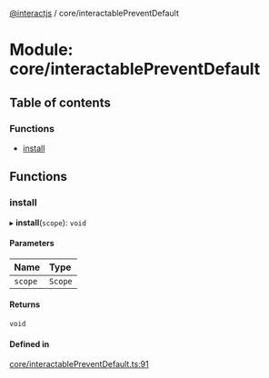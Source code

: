 [@interactjs](../README.md) / core/interactablePreventDefault

# Module: core/interactablePreventDefault

## Table of contents

### Functions

- [install](core_interactablePreventDefault.md#install)

## Functions

### install

▸ **install**(`scope`): `void`

#### Parameters

| Name | Type |
| :------ | :------ |
| `scope` | `Scope` |

#### Returns

`void`

#### Defined in

[core/interactablePreventDefault.ts:91](https://github.com/taye/interact.js/blob/5ca9fe72/packages/@interactjs/core/interactablePreventDefault.ts#L91)
